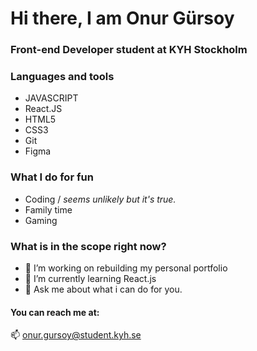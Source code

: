 # Hi there, I am Onur Gürsoy
### Front-end Developer student at KYH Stockholm


### Languages and tools

- JAVASCRIPT
- React.JS
- HTML5
- CSS3
- Git
- Figma

### What I do for fun
 - Coding / *seems unlikely but it's true.*
 - Family time
 - Gaming
 
### What is in the scope right now?
- 🔭 I’m working on rebuilding my personal portfolio
- 🌱 I’m currently learning React.js
- 💬 Ask me about what i can do for you.


#### You can reach me at:

📫 onur.gursoy@student.kyh.se
